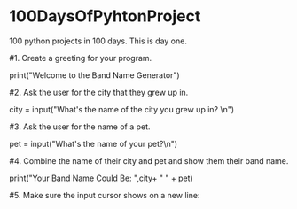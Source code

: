 # 100DaysOfPyhtonProject

100 python projects in 100 days. This is day one.

#1. Create a greeting for your program.

print("Welcome to the Band Name Generator")

#2. Ask the user for the city that they grew up in.

city = input("What's the name of the city you grew up in? \n")

#3. Ask the user for the name of a pet.

pet = input("What's the name of your pet?\n")

#4. Combine the name of their city and pet and show them their band name.

print("Your Band Name Could Be: ",city+ " " + pet) 

#5. Make sure the input cursor shows on a new line:

